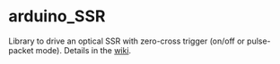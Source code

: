 # arduino_SSR
Library to drive an optical SSR with zero-cross trigger (on/off or pulse-packet mode). Details in the [wiki](/wiki/Arduino-SSR-Control).
